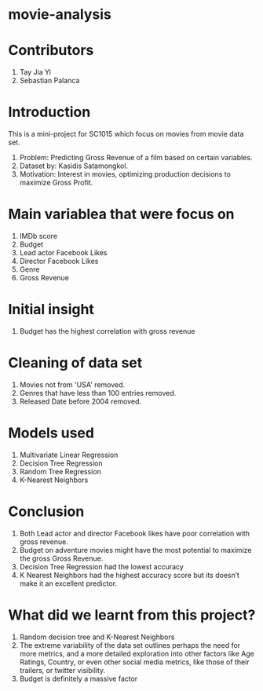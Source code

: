 # movie-analysis

# Contributors 
1. Tay Jia Yi
2. Sebastian Palanca

# Introduction
This is a mini-project for SC1015 which focus on movies from movie data set. 
1. Problem: Predicting Gross Revenue of a film based on certain variables. 
2. Dataset by: Kasidis Satamongkol.
3. Motivation: Interest in movies, optimizing production decisions to maximize Gross Profit.

# Main variablea that were focus on 
1. IMDb score 
2. Budget
3. Lead actor Facebook Likes
4. Director Facebook Likes 
5. Genre
6. Gross Revenue 

# Initial insight 
1. Budget has the highest correlation with gross revenue 

# Cleaning of data set
1. Movies not from 'USA' removed.
2. Genres that have less than 100 entries removed. 
3. Released Date before 2004 removed.

# Models used
1. Multivariate Linear Regression
2. Decision Tree Regression 
3. Random Tree Regression 
4. K-Nearest Neighbors 

# Conclusion 
1. Both Lead actor and director Facebook likes have poor correlation with gross revenue. 
2. Budget on adventure movies might have the most potential to maximize the gross Gross Revenue.
3. Decision Tree Regression had the lowest accuracy
4. K Nearest Neighbors had the highest accuracy score but its doesn’t make it an excellent predictor.

# What did we learnt from this project?
1. Random decision tree and K-Nearest Neighbors 
2. The extreme variability of the data set outlines perhaps the need for more metrics, and a more detailed exploration into other factors like Age Ratings, Country, or even other social media metrics, like those of their trailers, or twitter visibility.
3. Budget is definitely a massive factor



